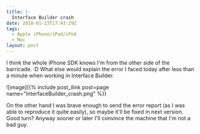 ```yaml
---
title: |-
  Interface Builder crash
date: 2010-01-23T17:43:29Z
tags:
  - Apple iPhone/iPad/iPod
  - Mac
layout: post
---
```

I think the whole iPhone SDK knows I'm from the other side of the barricade. :D What else would explain the error I faced today after less than a minute when working in Interface Builder.

![image]({% include post_ilink post=page name="InterfaceBuilder_crash.png" %})

On the other hand I was brave enough to send the error report (as I was able to reproduce it quite easily), so maybe it'll be fixed in next version. Good turn? Anyway sooner or later I'll convince the machine that I'm not a bad guy.